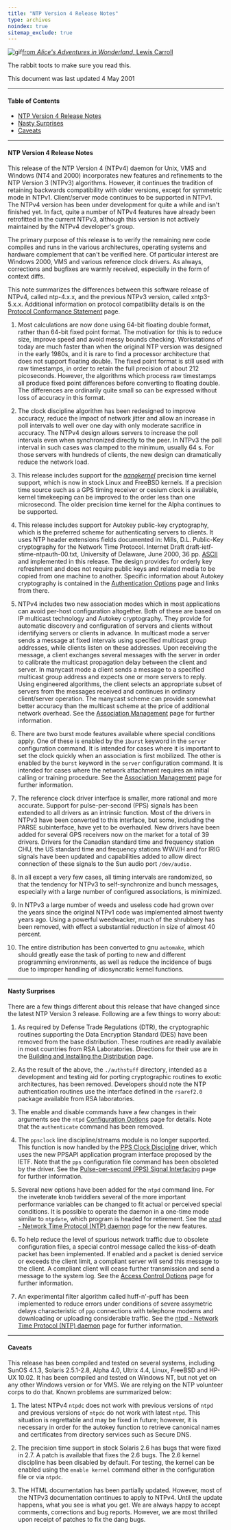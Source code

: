 ```yaml
---
title: "NTP Version 4 Release Notes"
type: archives
noindex: true 
sitemap_exclude: true
---
```


![gif](/documentation/pic/hornraba.gif)[from _Alice's Adventures in Wonderland_, Lewis Carroll](/reflib/pictures/)

The rabbit toots to make sure you read this.

This document was last updated 4 May 2001

* * *

#### Table of Contents

*   [NTP Version 4 Release Notes](/documentation/4.1.2/release/#ntp-version-4-release-notes)
*   [Nasty Surprises](/documentation/4.1.2/release/#nasty-surprises)
*   [Caveats](/documentation/4.1.2/release/#caveats)

* * *

#### NTP Version 4 Release Notes

This release of the NTP Version 4 (NTPv4) daemon for Unix, VMS and Windows (NT4 and 2000) incorporates new features and refinements to the NTP Version 3 (NTPv3) algorithms. However, it continues the tradition of retaining backwards compatibility with older versions, except for symmetric mode in NTPv1. Client/server mode continues to be supported in NTPv1. The NTPv4 version has been under development for quite a while and isn't finished yet. In fact, quite a number of NTPv4 features have already been retrofitted in the current NTPv3, although this version is not actively maintained by the NTPv4 developer's group.

The primary purpose of this release is to verify the remaining new code compiles and runs in the various architectures, operating systems and hardware complement that can't be verified here. Of particular interest are Windows 2000, VMS and various reference clock drivers. As always, corrections and bugfixes are warmly received, especially in the form of context diffs.

This note summarizes the differences between this software release of NTPv4, called ntp-4.x.x, and the previous NTPv3 version, called xntp3-5.x.x. Additional information on protocol compatibility details is on the [Protocol Conformance Statement](/documentation/4.1.2/biblio/) page.

1.  Most calculations are now done using 64-bit floating double format, rather than 64-bit fixed point format. The motivation for this is to reduce size, improve speed and avoid messy bounds checking. Workstations of today are much faster than when the original NTP version was designed in the early 1980s, and it is rare to find a processor architecture that does not support floating double. The fixed point format is still used with raw timestamps, in order to retain the full precision of about 212 picoseconds. However, the algorithms which process raw timestamps all produce fixed point differences before converting to floating double. The differences are ordinarily quite small so can be expressed without loss of accuracy in this format.

2.  The clock discipline algorithm has been redesigned to improve accuracy, reduce the impact of network jitter and allow an increase in poll intervals to well over one day with only moderate sacrifice in accuracy. The NTPv4 design allows servers to increase the poll intervals even when synchronized directly to the peer. In NTPv3 the poll interval in such cases was clamped to the minimum, usually 64 s. For those servers with hundreds of clients, the new design can dramatically reduce the network load.

3.  This release includes support for the [_nanokernel_](/reflib/software/nanokernel.tar.gz) precision time kernel support, which is now in stock Linux and FreeBSD kernels. If a precision time source such as a GPS timing receiver or cesium clock is available, kernel timekeeping can be improved to the order less than one microsecond. The older precision time kernel for the Alpha continues to be supported.

4.  This release includes support for Autokey public-key cryptography, which is the preferred scheme for authenticating servers to clients. It uses NTP header extensions fields documented in: Mills, D.L. Public-Key cryptography for the Network Time Protocol. Internet Draft draft-ietf-stime-ntpauth-00.txt, University of Delaware, June 2000, 36 pp. [ASCII](/reflib/memos/draft-ietf-stime-ntpauth-00.txt) and implemented in this release. The design provides for orderly key refreshment and does not require public keys and related media to be copied from one machine to another. Specific information about Autokey cryptography is contained in the [Authentication Options](/documentation/4.1.2/authopt/) page and links from there. 

5.  NTPv4 includes two new association modes which in most applications can avoid per-host configuration altogether. Both of these are based on IP multicast technology and Autokey cryptography. They provide for automatic discovery and configuration of servers and clients without identifying servers or clients in advance. In multicast mode a server sends a message at fixed intervals using specified multicast group addresses, while clients listen on these addresses. Upon receiving the message, a client exchanges several messages with the server in order to calibrate the multicast propagation delay between the client and server. In manycast mode a client sends a message to a specified multicast group address and expects one or more servers to reply. Using engineered algorithms, the client selects an appropriate subset of servers from the messages received and continues in ordinary client/server operation. The manycast scheme can provide somewhat better accuracy than the multicast scheme at the price of additional network overhead. See the [Association Management](/documentation/4.1.2/assoc/) page for further information.

6. There are two burst mode features available where special conditions apply. One of these is enabled by the <code>iburst</code> keyword in the <code>server</code> configuration command. It is intended for cases where it is important to set the clock quickly when an association is first mobilized. The other is enabled by the <code>burst</code> keyword in the <code>server</code> configuration command. It is intended for cases where the network attachment requires an initial calling or training procedure. See the [Association Management](/documentation/4.1.2/assoc/) page for further information.

7. The reference clock driver interface is smaller, more rational and more accurate. Support for pulse-per-second (PPS) signals has been extended to all drivers as an intrinsic function. Most of the drivers in NTPv3 have been converted to this interface, but some, including the PARSE subinterface, have yet to be overhauled. New drivers have been added for several GPS receivers now on the market for a total of 39 drivers. Drivers for the Canadian standard time and frequency station CHU, the US standard time and frequency stations WWV/H and for IRIG signals have been updated and capabilities added to allow direct connection of these signals to the Sun audio port <code>/dev/audio</code>.

8. In all except a very few cases, all timing intervals are randomized, so that the tendency for NTPv3 to self-synchronize and bunch messages, especially with a large number of configured associations, is minimized.

9. In NTPv3 a large number of weeds and useless code had grown over the years since the original NTPv1 code was implemented almost twenty years ago. Using a powerful weedwacker, much of the shrubbery has been removed, with effect a substantial reduction in size of almost 40 percent.

10. The entire distribution has been converted to gnu <code>automake</code>, which should greatly ease the task of porting to new and different programming environments, as well as reduce the incidence of bugs due to improper handling of idiosyncratic kernel functions.


* * *

#### Nasty Surprises 

There are a few things different about this release that have changed since the latest NTP Version 3 release. Following are a few things to worry about: 

1.  As required by Defense Trade Regulations (DTR), the cryptographic routines supporting the Data Encryption Standard (DES) have been removed from the base distribution. These routines are readily available in most countries from RSA Laboratories. Directions for their use are in the [Building and Installing the Distribution](/documentation/4.1.2/build/) page.

2.  As the result of the above, the <code>./authstuff</code> directory, intended as a development and testing aid for porting cryptographic routines to exotic architectures, has been removed. Developers should note the NTP authentication routines use the interface defined in the <code>rsaref2.0</code> package available from RSA laboratories.

3.  The enable and disable commands have a few changes in their arguments see the <code>ntpd</code> [Configuration Options](/documentation/4.1.2/confopt/) page for details. Note that the <code>authenticate</code> command has been removed.

4.  The <code>ppsclock</code> line discipline/streams module is no longer supported. This function is now handled by the [PPS Clock Discipline](/documentation/drivers/driver22/) driver, which uses the new PPSAPI application program interface proposed by the IETF. Note that the <code>pps</code> configuration file command has been obsoleted by the driver. See the [Pulse-per-second (PPS) Signal Interfacing](/documentation/4.1.2/pps/) page for further information.

5.  Several new options have been added for the <code>ntpd</code> command line. For the inveterate knob twiddlers several of the more important performance variables can be changed to fit actual or perceived special conditions. It is possible to operate the daemon in a one-time mode similar to <code>ntpdate</code>, which program is headed for retirement. See the [<code>ntpd</code> - Network Time Protocol (NTP) daemon](/documentation/4.1.2/ntpd/) page for the new features.

6.  To help reduce the level of spurious network traffic due to obsolete configuration files, a special control message called the kiss-of-death packet has been implemented. If enabled and a packet is denied service or exceeds the client limit, a compliant server will send this message to the client. A compliant client will cease further transmission and send a message to the system log. See the [Access Control Options](/documentation/4.1.2/accopt/) page for further information.

7.  An experimental filter algorithm called huff-n'-puff has been implemented to reduce errors under conditions of severe assymetric delays characteristic of <code>ppp</code> connections with telephone modems and downloading or uploading considerable traffic. See the [ntpd - Network Time Protocol (NTP) daemon](/documentation/4.1.2/ntpd/) page for further information.

* * *

#### Caveats

This release has been compiled and tested on several systems, including SunOS 4.1.3, Solaris 2.5.1-2.8, Alpha 4.0, Ultrix 4.4, Linux, FreeBSD and HP-UX 10.02. It has been compiled and tested on Windows NT, but not yet on any other Windows version or for VMS. We are relying on the NTP volunteer corps to do that. Known problems are summarized below:

1.  The latest NTPv4 <code>ntpdc</code> does not work with previous versions of <code>ntpd</code> and previous versions of <code>ntpdc</code> do not work with latest <code>ntpd</code>. This situation is regrettable and may be fixed in future; however, it is necessary in order for the autokey function to retrieve canonical names and certificates from directory services such as Secure DNS.

2.  The precision time support in stock Solaris 2.6 has bugs that were fixed in 2.7. A patch is available that fixes the 2.6 bugs. The 2.6 kernel discipline has been disabled by default. For testing, the kernel can be enabled using the <code>enable kernel</code> command either in the configuration file or via <code>ntpdc</code>.

3.  The HTML documentation has been partially updated. However, most of the NTPv3 documentation continues to apply to NTPv4. Until the update happens, what you see is what you get. We are always happy to accept comments, corrections and bug reports. However, we are most thrilled upon receipt of patches to fix the dang bugs.